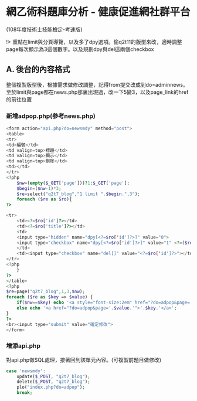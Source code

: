 # 網乙術科題庫分析 - 健康促進網社群平台
(108年度技術士技能檢定-考速版)

!> 重點在limit與分頁導覽，以及多了dpy選項。偷q2t11的版型來改，適時調整page每次顯示為3這個數字。以及規劃dpy與del這兩個checkbox

## A. 後台的內容格式
整個複製版型後，根據需求做修改調整，記得from提交改成到do=adminnews。至於limit與page都在news.php那裏出現過，改一下5變3，以及page\_link的href的前往位置

### 新增adpop.php\(參考news.php\)
```php
<form action="api.php?do=newsmdy" method="post">
<table>
<tr>
<td>編號</td>
<td valign=top>標題</td>
<td valign=top>顯示</td>
<td valign=top>刪除</td>
<td></td>
</tr>
<?php
    $nw=(empty($_GET['page']))?1:$_GET['page'];
    $begin=($nw-1)*3;
    $re=select("q2t7_blog","1 limit ".$begin.",3");
    foreach ($re as $ro){
?>

<tr>
    <td><?=$ro['id']?></td>
    <td><?=$ro['title']?></td>
    <td>
    <input type="hidden" name="dpy[<?=$ro['id']?>]" value="0">
    <input type="checkbox" name="dpy[<?=$ro['id']?>]" value="1" <?=($ro['dpy'])?"checked":""?>>
    </td>
    <td><input type="checkbox" name="del[]" value="<?=$ro['id']?>"></td>
</tr>
<?php
    }
?>
</table>
<?php
$re=page("q2t7_blog",1,3,$nw);
foreach ($re as $key => $value) {
    if($nw==$key) echo '<a style="font-size:2em" href="?do=adpop&page='.$value.'">'.$key.'</a>';
    else echo '<a href="?do=adpop&page='.$value.'">'.$key.'</a>';
}
?>
<br><input type="submit" value="確定修改">
</form>
```

### 增添api.php
對api.php做SQL處理，接著回到該單元內容。\(可複製前題目做修改\)

```php
case 'newsmdy':
    update($_POST, "q2t7_blog");
    delete($_POST, "q2t7_blog");
    plo("index.php?do=adpop");
    break;
```
